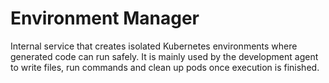 # Environment Manager

Internal service that creates isolated Kubernetes environments where generated code can run safely. It is mainly used by the development agent to write files, run commands and clean up pods once execution is finished.
